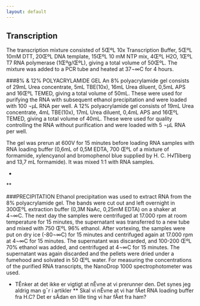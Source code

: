 ```yaml
---
layout: default
---
```

## Transcription

The transcription mixture consisted of 5ŒºL 10x Transcription Buffer, 5ŒºL 10mM DTT, 20ŒºL DNA template, 15ŒºL 10 mM NTP mix, 4ŒºL H2O, 1ŒºL T7 RNA polymerase (1Œºg/ŒºL), giving a total volume of 50ŒºL. The mixture was added to a PCR tube and heated at 37¬∞C for 4 hours.

###8% & 12% POLYACRYLAMIDE GEL
An 8% polyacrylamide gel consists of 29mL Urea concentrate, 5mL TBE(10x), 16mL Urea diluent, 0,5mL APS and 16ŒºL TEMED, giving a total volume of 50mL. These were used for purifying the RNA with subsequent ethanol precipitation and were loaded with 100 ¬µL RNA per well.
A 12% polyacrylamide gel consists of 19mL Urea concentrate, 4mL TBE(10x), 17mL Urea diluent, 0,4mL APS and 16ŒºL TEMED, giving a total volume of 40mL. These were used for quality controlling the RNA without purification and were loaded with 5 ¬µL RNA per well.

The gel was prerun at 600V for 15 minutes before loading RNA samples with RNA loading buffer (0,6mL of 0,5M EDTA, 700 ŒºL of a mixture of formamide, xylencyanol and bromophenol blue supplied by H. C. H√∏iberg and 13,7 mL formamide). It was mixed 1:1 with RNA samples. 

*
**

###PRECIPITATION
Ethanol precipitation was used to extract RNA from the 8% polyacrylamide gel. The bands were cut out and left overnight in 300ŒºL extraction buffer (0,3M NaAc, 0,25mM EDTA) on a shaker at 4¬∞C. The next day the samples were centrifuged at 17.000 rpm at room temperature for 15 minutes, the supernatant was transferred to a new tube and mixed with 750 ŒºL 96% ethanol.  After vortexing, the samples were put on dry ice (-80¬∞C) for 15 minutes and centrifuged again at 17.000 rpm at 4¬∞C for 15 minutes. The supernatant was discarded, and 100-200 ŒºL 70% ethanol was added, and centrifuged at 4¬∞C for 15 minutes. The supernatant was again discarded and the pellets were dried under a fumehood and solvated in 50 ŒºL water.
For measuring the concentrations of the purified RNA transcripts, the NanoDrop 1000 spectrophotometer was used.

* TÊnker at det ikke er vigtigt at nÊvne at vi prerunner den. Det synes jeg aldrig man g¯r i artikler 
** Skal vi nÊvne at vi har fÂet RNA loading buffer fra H.C? Det er sÂdan en lille ting vi har fÂet fra ham?


